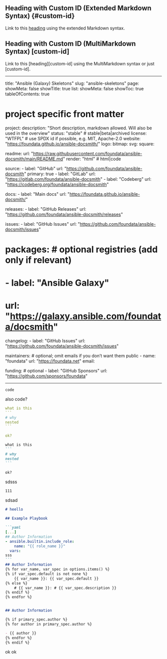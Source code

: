 ## Heading with Custom ID (Extended Markdown Syntax) {#custom-id}

Link to this [heading](#custom-id) using the extended Markdown syntax.

## Heading with Custom ID (MultiMarkdown Syntax) [custom-id]

Link to this [heading][custom-id] using the MultiMarkdown syntax or just
[custom-id].


---
title: "Ansible (Galaxy) Skeletons"
slug: "ansible-skeletons"
page:
  showMeta: false
  showTitle: true
list:
  showMeta: false
showToc: true
tableOfContents: true
# project specific front matter

project:
  description: "Short description, markdown allowed. Will also be used in the overview"
  status: "stable" # stable|beta|archived
  license: "WTFPL" # use SPDX id if possible, e.g. MIT, Apache-2.0
  website: "https://foundata.github.io/ansible-docsmith/"
  logo:
     bitmap:
     svg:
     square:

  readme:
    url: "https://raw.githubusercontent.com/foundata/ansible-docsmith/main/README.md"
    render: "html"  # html|code


  source:
    - label: "GitHub"
      url: "https://github.com/foundata/ansible-docsmith"
      primary: true
    - label: "GitLab"
      url: "https://gitlab.com/foundata/ansible-docsmith"
    - label: "Codeberg"
      url: "https://codeberg.org/foundata/ansible-docsmith"

  docs:
    - label: "Main docs"
      url: "https://foundata.github.io/ansible-docsmith/"

  releases:
    - label: "GitHub Releases"
      url: "https://github.com/foundata/ansible-docsmith/releases"

  issues:
    - label: "GitHub Issues"
      url: "https://github.com/foundata/ansible-docsmith/issues"

  # packages:                 # optional registries (add only if relevant)
  #   - label: "Ansible Galaxy"
  #     url: "https://galaxy.ansible.com/foundata/docsmith"

  changelog:
    - label: "GitHub Issues"
      url: "https://github.com/foundata/ansible-docsmith/issues"


  maintainers:              # optional; omit emails if you don’t want them public
    - name: "foundata"
      url: "https://foundata.net"
      email:


  funding:                  # optional
    - label: "GitHub Sponsors"
      url: "https://github.com/sponsors/foundata"

---

```
code
```

also code?

````yaml
what is this
```
# why
nested
```

ok?

````


~~~markdown
what is this
```
# why
nested
```

ok?
~~~

sdsss


```jinja2
111
```

sdsad

~~~markdown
# heello

## Example Playbook

```yaml
[...]
## Author Information
- ansible.builtin.include_role:
    name: "{{ role_name }}"
  vars:
sss
```
## Author Information
{% for var_name, var_spec in options.items() %}
{% if var_spec.default is not none %}
    {{ var_name }}: {{ var_spec.default }}
{% else %}
    # {{ var_name }}: # {{ var_spec.description }}
{% endif %}
{% endfor %}


## Author Information

{% if primary_spec.author %}
{% for author in primary_spec.author %}

- {{ author }}
{% endfor %}
{% endif %}
~~~

ok
ok
